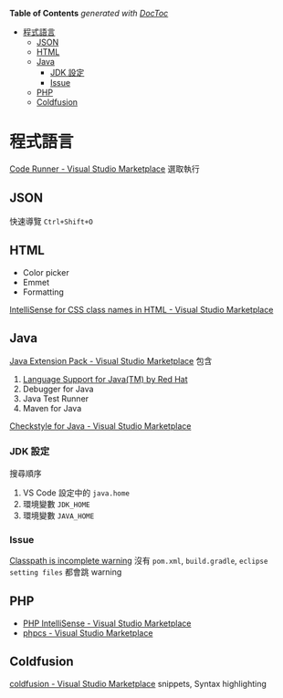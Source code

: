 <!-- START doctoc generated TOC please keep comment here to allow auto update -->
<!-- DON'T EDIT THIS SECTION, INSTEAD RE-RUN doctoc TO UPDATE -->
**Table of Contents**  *generated with [DocToc](https://github.com/thlorenz/doctoc)*

- [程式語言](#%E7%A8%8B%E5%BC%8F%E8%AA%9E%E8%A8%80)
    - [JSON](#json)
    - [HTML](#html)
    - [Java](#java)
        - [JDK 設定](#jdk-%E8%A8%AD%E5%AE%9A)
        - [Issue](#issue)
    - [PHP](#php)
    - [Coldfusion](#coldfusion)

<!-- END doctoc generated TOC please keep comment here to allow auto update -->

# 程式語言

[Code&#32;Runner&#32;-&#32;Visual&#32;Studio&#32;Marketplace](https://marketplace.visualstudio.com/items?itemName=formulahendry.code-runner) 選取執行

## JSON

快速導覽 `Ctrl+Shift+O`

## HTML

- Color picker
- Emmet
- Formatting

[IntelliSense&#32;for&#32;CSS&#32;class&#32;names&#32;in&#32;HTML&#32;-&#32;Visual&#32;Studio&#32;Marketplace](https://marketplace.visualstudio.com/items?itemName=Zignd.html-css-class-completion)

## Java

[Java&#32;Extension&#32;Pack&#32;-&#32;Visual&#32;Studio&#32;Marketplace](https://marketplace.visualstudio.com/items?itemName=vscjava.vscode-java-pack) 包含

1. [Language Support for Java(TM) by Red Hat](https://github.com/redhat-developer/vscode-java)
2. Debugger for Java
3. Java Test Runner
4. Maven for Java

[Checkstyle&#32;for&#32;Java&#32;-&#32;Visual&#32;Studio&#32;Marketplace](https://marketplace.visualstudio.com/items?itemName=shengchen.vscode-checkstyle)

### JDK 設定

搜尋順序

1. VS Code 設定中的 `java.home`
1. 環境變數 `JDK_HOME`
1. 環境變數 `JAVA_HOME`

### Issue

[Classpath&#32;is&#32;incomplete&#32;warning](https://github.com/redhat-developer/vscode-java/wiki/%22Classpath-is-incomplete%22-warning) 沒有 `pom.xml`, `build.gradle`, `eclipse setting files` 都會跳 warning

## PHP

- [PHP&#32;IntelliSense&#32;-&#32;Visual&#32;Studio&#32;Marketplace](https://marketplace.visualstudio.com/items?itemName=felixfbecker.php-intellisense)
- [phpcs&#32;-&#32;Visual&#32;Studio&#32;Marketplace](https://marketplace.visualstudio.com/items?itemName=ikappas.phpcs)

## Coldfusion

[coldfusion&#32;-&#32;Visual&#32;Studio&#32;Marketplace](https://marketplace.visualstudio.com/items?itemName=ilich8086.ColdFusion) snippets, Syntax highlighting